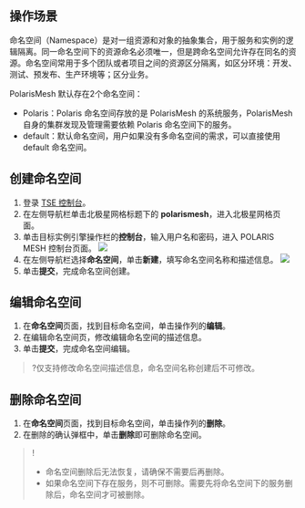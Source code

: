## 操作场景

命名空间（Namespace）是对一组资源和对象的抽象集合，用于服务和实例的逻辑隔离。同一命名空间下的资源命名必须唯一，但是跨命名空间允许存在同名的资源。命名空间常用于多个团队或者项目之间的资源区分隔离，如区分环境：开发、测试、预发布、生产环境等；区分业务。

PolarisMesh 默认存在2个命名空间：

- Polaris：Polaris 命名空间存放的是 PolarisMesh 的系统服务，PolarisMesh 自身的集群发现及管理需要依赖 Polaris 命名空间下的服务。
- default：默认命名空间，用户如果没有多命名空间的需求，可以直接使用 default 命名空间。

## 创建命名空间

1. 登录 [TSE 控制台](https://console.cloud.tencent.com/tse)。
2. 在左侧导航栏单击北极星网格标题下的 **polarismesh**，进入北极星网格页面。
3. 单击目标实例引擎操作栏的**控制台**，输入用户名和密码，进入 POLARIS MESH 控制台页面。
![](https://qcloudimg.tencent-cloud.cn/raw/2b2e6f7cd376f1dd5ba9c440c0fdf3c6.png)
4. 在左侧导航栏选择**命名空间**，单击**新建**，填写命名空间名称和描述信息。
![](https://qcloudimg.tencent-cloud.cn/raw/ce8ebad766378b423e024fa3b969e472.png)
5. 单击**提交**，完成命名空间创建。

## 编辑命名空间



1. 在**命名空间**页面，找到目标命名空间，单击操作列的**编辑**。
2. 在编辑命名空间页，修改编辑命名空间的描述信息。
3. 单击**提交**，完成命名空间编辑。

> ?仅支持修改命名空间描述信息，命名空间名称创建后不可修改。

## 删除命名空间


1. 在**命名空间**页面，找到目标命名空间，单击操作列的**删除**。
2. 在删除的确认弹框中，单击**删除**即可删除命名空间。

>!
>
>- 命名空间删除后无法恢复，请确保不需要后再删除。
>- 如果命名空间下存在服务，则不可删除。需要先将命名空间下的服务删除后，命名空间才可被删除。
